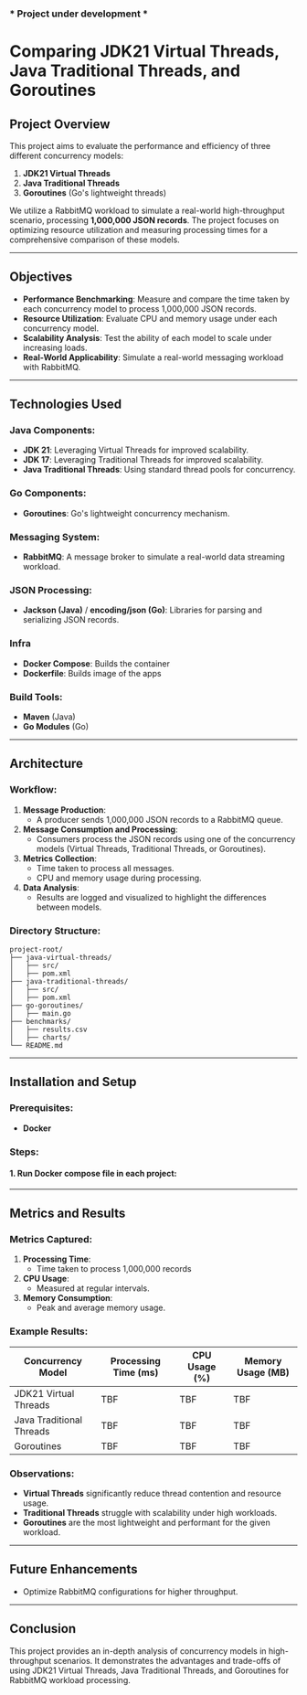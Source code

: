 ### * Project under development *

# Comparing JDK21 Virtual Threads, Java Traditional Threads, and Goroutines

## Project Overview

This project aims to evaluate the performance and efficiency of three different concurrency models:
1. **JDK21 Virtual Threads**
2. **Java Traditional Threads**
3. **Goroutines** (Go's lightweight threads)

We utilize a RabbitMQ workload to simulate a real-world high-throughput scenario, processing **1,000,000 JSON records**. The project focuses on optimizing resource utilization and measuring processing times for a comprehensive comparison of these models.

---

## Objectives

- **Performance Benchmarking**: Measure and compare the time taken by each concurrency model to process 1,000,000 JSON records.
- **Resource Utilization**: Evaluate CPU and memory usage under each concurrency model.
- **Scalability Analysis**: Test the ability of each model to scale under increasing loads.
- **Real-World Applicability**: Simulate a real-world messaging workload with RabbitMQ.

---

## Technologies Used

### Java Components:
- **JDK 21**: Leveraging Virtual Threads for improved scalability.
- **JDK 17**: Leveraging Traditional Threads for improved scalability.
- **Java Traditional Threads**: Using standard thread pools for concurrency.

### Go Components:
- **Goroutines**: Go's lightweight concurrency mechanism.

### Messaging System:
- **RabbitMQ**: A message broker to simulate a real-world data streaming workload.

### JSON Processing:
- **Jackson (Java)** / **encoding/json (Go)**: Libraries for parsing and serializing JSON records.

### Infra
- **Docker Compose**: Builds the container
- **Dockerfile**: Builds image of the apps

### Build Tools:
- **Maven** (Java)
- **Go Modules** (Go)

---

## Architecture

### Workflow:
1. **Message Production**:
   - A producer sends 1,000,000 JSON records to a RabbitMQ queue.
2. **Message Consumption and Processing**:
   - Consumers process the JSON records using one of the concurrency models (Virtual Threads, Traditional Threads, or Goroutines). 
3. **Metrics Collection**:
   - Time taken to process all messages.
   - CPU and memory usage during processing.
4. **Data Analysis**:
   - Results are logged and visualized to highlight the differences between models.

### Directory Structure:
```
project-root/
├── java-virtual-threads/
│   ├── src/
│   ├── pom.xml
├── java-traditional-threads/
│   ├── src/
│   ├── pom.xml
├── go-goroutines/
│   ├── main.go
├── benchmarks/
│   ├── results.csv
│   ├── charts/
└── README.md
```

---

## Installation and Setup

### Prerequisites:
- **Docker**

### Steps:

#### 1. Run Docker compose file in each project:

---

## Metrics and Results

### Metrics Captured:
1. **Processing Time**:
   - Time taken to process 1,000,000 records 
2. **CPU Usage**:
   - Measured at regular intervals.
3. **Memory Consumption**:
   - Peak and average memory usage.

### Example Results:
| Concurrency Model      | Processing Time (ms) | CPU Usage (%) | Memory Usage (MB) |
|------------------------|----------------------|---------------|-------------------|
| JDK21 Virtual Threads  | TBF                | TBF            | TBF               |
| Java Traditional Threads | TBF               | TBF            | TBF              |
| Goroutines             | TBF                | TBF            | TBF               |

### Observations:
- **Virtual Threads** significantly reduce thread contention and resource usage.
- **Traditional Threads** struggle with scalability under high workloads.
- **Goroutines** are the most lightweight and performant for the given workload.


---

## Future Enhancements
- Optimize RabbitMQ configurations for higher throughput.

---

## Conclusion
This project provides an in-depth analysis of concurrency models in high-throughput scenarios. It demonstrates the advantages and trade-offs of using JDK21 Virtual Threads, Java Traditional Threads, and Goroutines for RabbitMQ workload processing.

